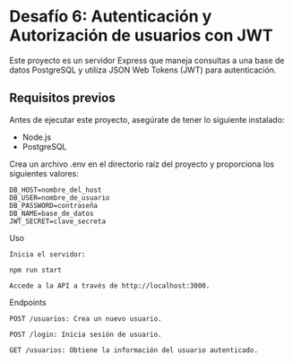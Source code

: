 # Desafío 6: Autenticación y Autorización de usuarios con JWT

Este proyecto es un servidor Express que maneja consultas a una base de datos PostgreSQL y utiliza JSON Web Tokens (JWT) para autenticación. 

## Requisitos previos

Antes de ejecutar este proyecto, asegúrate de tener lo siguiente instalado:

- Node.js
- PostgreSQL

Crea un archivo .env en el directorio raíz del proyecto y proporciona los siguientes valores:

    DB_HOST=nombre_del_host
    DB_USER=nombre_de_usuario
    DB_PASSWORD=contraseña
    DB_NAME=base_de_datos
    JWT_SECRET=clave_secreta

Uso

    Inicia el servidor:

    npm run start

    Accede a la API a través de http://localhost:3000.

Endpoints

    POST /usuarios: Crea un nuevo usuario. 

    POST /login: Inicia sesión de usuario. 

    GET /usuarios: Obtiene la información del usuario autenticado. 

